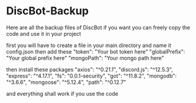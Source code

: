 # DiscBot-Backup
Here are all the backup files of DiscBot
if you want you can freely copy the code and use it in your project

first you will have to create a file in your main directory and name it config.json
then add these
"token": "Your bot token here"
"globalPrefix": "Your global prefix here"
"mongoPath": "Your mongo path here"

then install these packages
"axios": "^0.21.1",
"discord.js": "^12.5.3",
"express": "^4.17.1",
"fs": "0.0.1-security",
"got": "^11.8.2",
"mongodb": "^3.6.6",
"mongoose": "^5.12.4",
"path": "^0.12.7"

and everything shall work if you use the code